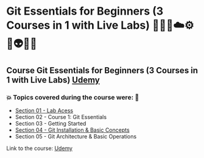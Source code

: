 # Git Essentials for Beginners (3 Courses in 1 with Live Labs) 👩🏻‍💻☁️⚙️🤖👽🎲💾
## Course Git Essentials for Beginners (3 Courses in 1 with Live Labs) [Udemy](https://www.udemy.com/course/mastering-git-for-beginners-and-experts/)
### 💥 Topics covered during the course were: 🚀
- [Section 01 - Lab Acess](https://github.com/romulovieira777/Git_Essentials_For_Beginners_3_Courses_In_1_With_Live_Labs/tree/main/Section_01_Lab_Acess)
- Section 02 - Course 1: Git Essentials
- Section 03 - Getting Started
- [Section 04 - Git Installation & Basic Concepts](https://github.com/romulovieira777/Git_Essentials_For_Beginners_3_Courses_In_1_With_Live_Labs/tree/main/Section_04_Git_Installation_%26_Basic_Concepts)
- Section 05 - Git Architecture & Basic Operations

Link to the course: [Udemy](https://www.udemy.com/course/mastering-git-for-beginners-and-experts/)
